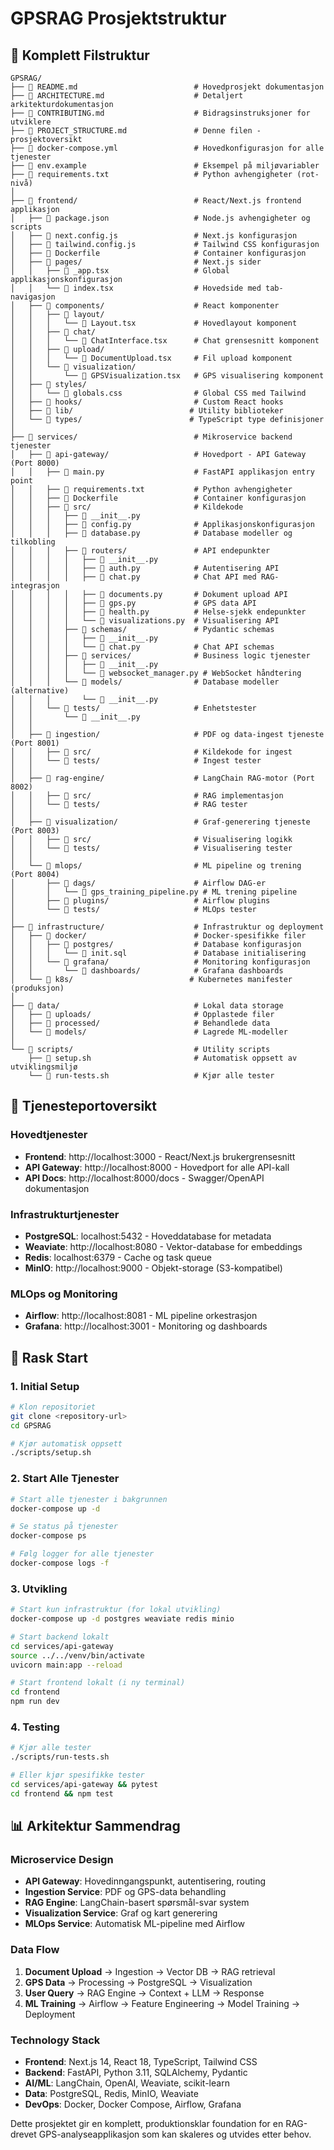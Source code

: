# GPSRAG Prosjektstruktur

## 📁 Komplett Filstruktur

```
GPSRAG/
├── 📄 README.md                          # Hovedprosjekt dokumentasjon
├── 📄 ARCHITECTURE.md                    # Detaljert arkitekturdokumentasjon  
├── 📄 CONTRIBUTING.md                    # Bidragsinstruksjoner for utviklere
├── 📄 PROJECT_STRUCTURE.md               # Denne filen - prosjektoversikt
├── 📄 docker-compose.yml                 # Hovedkonfigurasjon for alle tjenester
├── 📄 env.example                        # Eksempel på miljøvariabler
├── 📄 requirements.txt                   # Python avhengigheter (rot-nivå)
│
├── 📁 frontend/                          # React/Next.js frontend applikasjon
│   ├── 📄 package.json                   # Node.js avhengigheter og scripts
│   ├── 📄 next.config.js                 # Next.js konfigurasjon
│   ├── 📄 tailwind.config.js             # Tailwind CSS konfigurasjon
│   ├── 📄 Dockerfile                     # Container konfigurasjon
│   ├── 📁 pages/                         # Next.js sider
│   │   ├── 📄 _app.tsx                   # Global applikasjonskonfigurasjon
│   │   └── 📄 index.tsx                  # Hovedside med tab-navigasjon
│   ├── 📁 components/                    # React komponenter
│   │   ├── 📁 layout/
│   │   │   └── 📄 Layout.tsx             # Hovedlayout komponent
│   │   ├── 📁 chat/
│   │   │   └── 📄 ChatInterface.tsx      # Chat grensesnitt komponent
│   │   ├── 📁 upload/
│   │   │   └── 📄 DocumentUpload.tsx     # Fil upload komponent
│   │   └── 📁 visualization/
│   │       └── 📄 GPSVisualization.tsx   # GPS visualisering komponent
│   ├── 📁 styles/
│   │   └── 📄 globals.css                # Global CSS med Tailwind
│   ├── 📁 hooks/                         # Custom React hooks
│   ├── 📁 lib/                          # Utility biblioteker
│   └── 📁 types/                        # TypeScript type definisjoner
│
├── 📁 services/                          # Mikroservice backend tjenester
│   ├── 📁 api-gateway/                   # Hovedport - API Gateway (Port 8000)
│   │   ├── 📄 main.py                    # FastAPI applikasjon entry point
│   │   ├── 📄 requirements.txt           # Python avhengigheter
│   │   ├── 📄 Dockerfile                 # Container konfigurasjon
│   │   ├── 📁 src/                       # Kildekode
│   │   │   ├── 📄 __init__.py
│   │   │   ├── 📄 config.py              # Applikasjonskonfigurasjon
│   │   │   ├── 📄 database.py            # Database modeller og tilkobling
│   │   │   ├── 📁 routers/               # API endepunkter
│   │   │   │   ├── 📄 __init__.py
│   │   │   │   ├── 📄 auth.py            # Autentisering API
│   │   │   │   ├── 📄 chat.py            # Chat API med RAG-integrasjon
│   │   │   │   ├── 📄 documents.py       # Dokument upload API
│   │   │   │   ├── 📄 gps.py             # GPS data API
│   │   │   │   ├── 📄 health.py          # Helse-sjekk endepunkter
│   │   │   │   └── 📄 visualizations.py  # Visualisering API
│   │   │   ├── 📁 schemas/               # Pydantic schemas
│   │   │   │   ├── 📄 __init__.py
│   │   │   │   └── 📄 chat.py            # Chat API schemas
│   │   │   ├── 📁 services/              # Business logic tjenester
│   │   │   │   ├── 📄 __init__.py
│   │   │   │   └── 📄 websocket_manager.py # WebSocket håndtering
│   │   │   └── 📁 models/                # Database modeller (alternative)
│   │   │       └── 📄 __init__.py
│   │   └── 📁 tests/                     # Enhetstester
│   │       └── 📄 __init__.py
│   │
│   ├── 📁 ingestion/                     # PDF og data-ingest tjeneste (Port 8001)
│   │   ├── 📁 src/                       # Kildekode for ingest
│   │   └── 📁 tests/                     # Ingest tester
│   │
│   ├── 📁 rag-engine/                    # LangChain RAG-motor (Port 8002)
│   │   ├── 📁 src/                       # RAG implementasjon
│   │   └── 📁 tests/                     # RAG tester
│   │
│   ├── 📁 visualization/                 # Graf-generering tjeneste (Port 8003)
│   │   ├── 📁 src/                       # Visualisering logikk
│   │   └── 📁 tests/                     # Visualisering tester
│   │
│   └── 📁 mlops/                         # ML pipeline og trening (Port 8004)
│       ├── 📁 dags/                      # Airflow DAG-er
│       │   └── 📄 gps_training_pipeline.py # ML trening pipeline
│       ├── 📁 plugins/                   # Airflow plugins
│       └── 📁 tests/                     # MLOps tester
│
├── 📁 infrastructure/                    # Infrastruktur og deployment
│   ├── 📁 docker/                        # Docker-spesifikke filer
│   │   ├── 📁 postgres/                  # Database konfigurasjon
│   │   │   └── 📄 init.sql               # Database initialisering
│   │   └── 📁 grafana/                   # Monitoring konfigurasjon
│   │       └── 📁 dashboards/            # Grafana dashboards
│   └── 📁 k8s/                          # Kubernetes manifester (produksjon)
│
├── 📁 data/                              # Lokal data storage
│   ├── 📁 uploads/                       # Opplastede filer
│   ├── 📁 processed/                     # Behandlede data
│   └── 📁 models/                        # Lagrede ML-modeller
│
└── 📁 scripts/                           # Utility scripts
    ├── 📄 setup.sh                       # Automatisk oppsett av utviklingsmiljø
    └── 📄 run-tests.sh                   # Kjør alle tester
```

## 🎯 Tjenesteportoversikt

### Hovedtjenester
- **Frontend**: http://localhost:3000 - React/Next.js brukergrensesnitt
- **API Gateway**: http://localhost:8000 - Hovedport for alle API-kall
- **API Docs**: http://localhost:8000/docs - Swagger/OpenAPI dokumentasjon

### Infrastrukturtjenester  
- **PostgreSQL**: localhost:5432 - Hoveddatabase for metadata
- **Weaviate**: http://localhost:8080 - Vektor-database for embeddings
- **Redis**: localhost:6379 - Cache og task queue
- **MinIO**: http://localhost:9000 - Objekt-storage (S3-kompatibel)

### MLOps og Monitoring
- **Airflow**: http://localhost:8081 - ML pipeline orkestrasjon
- **Grafana**: http://localhost:3001 - Monitoring og dashboards

## 🚀 Rask Start

### 1. Initial Setup
```bash
# Klon repositoriet
git clone <repository-url>
cd GPSRAG

# Kjør automatisk oppsett
./scripts/setup.sh
```

### 2. Start Alle Tjenester
```bash
# Start alle tjenester i bakgrunnen
docker-compose up -d

# Se status på tjenester
docker-compose ps

# Følg logger for alle tjenester
docker-compose logs -f
```

### 3. Utvikling
```bash
# Start kun infrastruktur (for lokal utvikling)
docker-compose up -d postgres weaviate redis minio

# Start backend lokalt
cd services/api-gateway
source ../../venv/bin/activate
uvicorn main:app --reload

# Start frontend lokalt (i ny terminal)
cd frontend
npm run dev
```

### 4. Testing
```bash
# Kjør alle tester
./scripts/run-tests.sh

# Eller kjør spesifikke tester
cd services/api-gateway && pytest
cd frontend && npm test
```

## 📊 Arkitektur Sammendrag

### Microservice Design
- **API Gateway**: Hovedinngangspunkt, autentisering, routing
- **Ingestion Service**: PDF og GPS-data behandling
- **RAG Engine**: LangChain-basert spørsmål-svar system
- **Visualization Service**: Graf og kart generering
- **MLOps Service**: Automatisk ML-pipeline med Airflow

### Data Flow
1. **Document Upload** → Ingestion → Vector DB → RAG retrieval
2. **GPS Data** → Processing → PostgreSQL → Visualization
3. **User Query** → RAG Engine → Context + LLM → Response
4. **ML Training** → Airflow → Feature Engineering → Model Training → Deployment

### Technology Stack
- **Frontend**: Next.js 14, React 18, TypeScript, Tailwind CSS
- **Backend**: FastAPI, Python 3.11, SQLAlchemy, Pydantic
- **AI/ML**: LangChain, OpenAI, Weaviate, scikit-learn
- **Data**: PostgreSQL, Redis, MinIO, Weaviate
- **DevOps**: Docker, Docker Compose, Airflow, Grafana

Dette prosjektet gir en komplett, produktionsklar foundation for en RAG-drevet GPS-analyseapplikasjon som kan skaleres og utvides etter behov. 